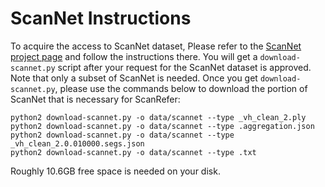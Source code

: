 # ScanNet Instructions

To acquire the access to ScanNet dataset, Please refer to the [ScanNet project page](https://github.com/ScanNet/ScanNet) and follow the instructions there. You will get a `download-scannet.py` script after your request for the ScanNet dataset is approved. Note that only a subset of ScanNet is needed. Once you get `download-scannet.py`, please use the commands below to download the portion of ScanNet that is necessary for ScanRefer:

```shell
python2 download-scannet.py -o data/scannet --type _vh_clean_2.ply
python2 download-scannet.py -o data/scannet --type .aggregation.json
python2 download-scannet.py -o data/scannet --type _vh_clean_2.0.010000.segs.json
python2 download-scannet.py -o data/scannet --type .txt
```

Roughly 10.6GB free space is needed on your disk.

